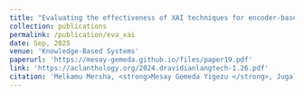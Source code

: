 ```yaml
---
title: "Evaluating the effectiveness of XAI techniques for encoder-based language models"
collection: publications
permalink: /publication/eva_xai
date: Sep, 2025
venue: 'Knowledge-Based Systems'
paperurl: 'https://mesay-gemeda.github.io/files/paper19.pdf'
link: 'https://aclanthology.org/2024.dravidianlangtech-1.26.pdf'
citation: 'Melkamu Mersha, <strong>Mesay Gemeda Yigezu </strong>, Jugal Kalita. 2025. &quot;Evaluating the effectiveness of XAI techniques for encoder-based language models.&quot; <i>Knowledge-Based Systems</i>'
---
```

